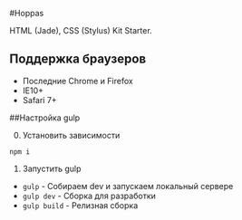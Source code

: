 #Hoppas

HTML (Jade), CSS (Stylus) Kit Starter.

## Поддержка браузеров
* Последние Chrome и Firefox
* IE10+
* Safari 7+

##Настройка gulp

0) Установить зависимости
 ```
npm i
 ```

1) Запустить gulp
 * ```gulp``` - Cобираем dev и запускаем локальный сервере
 * ```gulp dev``` - Сборка для разработки
 * ```gulp build``` - Релизная сборка

